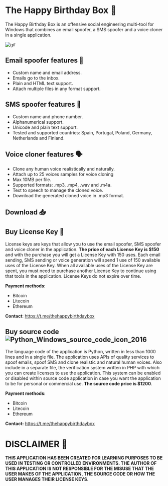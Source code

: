 # The Happy Birthday Box 🎁

The Happy Birthday Box is an offensive social engineering multi-tool for Windows that combines an email spoofer, a SMS spoofer and a voice cloner in a single application.

![gif](https://github.com/user-attachments/assets/8337cee8-66fb-458f-b719-a13287412cd2)

## Email spoofer features 📧

- Custom name and email address.
- Emails go to the inbox.
- Plain and HTML text support.
- Attach multiple files in any format support.

## SMS spoofer features 💬

- Custom name and phone number.
- Alphanumerical support.
- Unicode and plain text support.
- Tested and supported countries: Spain, Portugal, Poland, Germany, Netherlands and Finland.

## Voice cloner features 🗣️

- Clone any human voice realistically and naturally.
- Attach up to 25 voices samples for voice cloning
- Max 10MB per file.
- Supported formats: .mp3, .mp4, .wav and .m4a.
- Text to speech to manage the cloned voice.
- Download the generated cloned voice in .mp3 format.

## Download 📥


## Buy License Key 🔑

License keys are keys that allow you to use the email spoofer, SMS spoofer and voice cloner in the application. **The price of each License Key is $150** and with the purchase you will get a License Key with 150 uses. Each email sending, SMS sending or voice generation will spend 1 use of 150 available uses of the License Key. When all available uses of the License Key are spent, you must need to purchase another License Key to continue using that tools in the application. License Keys do not expire over time.

**Payment methods:**

- Bitcoin
- Litecoin
- Ethereum

**Contact**: https://t.me/thehappybirthdaybox

## Buy source code ![Python_Windows_source_code_icon_2016](https://github.com/user-attachments/assets/698f05ee-8bb0-4e3f-b9b2-c1fd84900a28)

  The language code of the application is Python, written in less than 1000 lines and in a single file. The application uses APIs of quality services to spoof emails, spoof SMS and clone realistic and natural human voices. Also include in a separate file, the verification system written in PHP with which you can create licenses to use the application. This system can be enabled or disabled within source code application in case you want the application to be for personal or commercial use. **The source code price is $1200**.

**Payment methods:**

- Bitcoin
- Litecoin
- Ethereum

**Contact:** https://t.me/thehappybirthdaybox

# DISCLAIMER 📜

**THIS APPLICATION HAS BEEN CREATED FOR LEARNING PURPOSES TO BE USED IN TESTING OR CONTROLLED ENVIRONMENTS. THE AUTHOR OF THIS APPLICATION IS NOT RESPONSIBLE FOR THE MISUSE THAT THE USER MAKES OF THE APPLICATION, THE SOURCE CODE OR HOW THE USER MANAGES THEIR LICENSE KEYS.**
